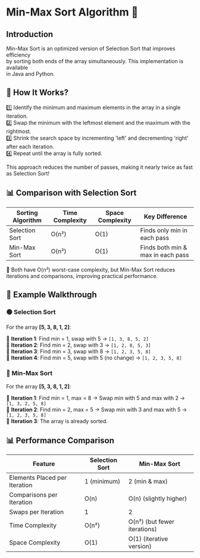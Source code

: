 # Min-Max Sort Algorithm 🚀

## Introduction  
Min-Max Sort is an optimized version of Selection Sort that improves efficiency  
by sorting both ends of the array simultaneously. This implementation is available  
in Java and Python.

## 📌 How It Works?  
1️⃣ Identify the minimum and maximum elements in the array in a single iteration.  
2️⃣ Swap the minimum with the leftmost element and the maximum with the rightmost.  
3️⃣ Shrink the search space by incrementing 'left' and decrementing 'right' after each iteration.  
4️⃣ Repeat until the array is fully sorted.  

This approach reduces the number of passes, making it nearly twice as fast as Selection Sort!

## 📊 Comparison with Selection Sort  

| Sorting Algorithm | Time Complexity | Space Complexity | Key Difference |
|-------------------|----------------|------------------|---------------|
| Selection Sort   | O(n²)          | O(1)            | Finds only min in each pass |
| Min-Max Sort     | O(n²)          | O(1)            | Finds both min & max in each pass |

🔹 Both have O(n²) worst-case complexity, but Min-Max Sort reduces iterations and comparisons, improving practical performance.

## 📌 Example Walkthrough  

### 🟢 Selection Sort  
For the array **[5, 3, 8, 1, 2]**:  

🔄 **Iteration 1**: Find min = 1, swap with 5 → `[1, 3, 8, 5, 2]`  
🔄 **Iteration 2**: Find min = 2, swap with 3 → `[1, 2, 8, 5, 3]`  
🔄 **Iteration 3**: Find min = 3, swap with 8 → `[1, 2, 3, 5, 8]`  
🔄 **Iteration 4**: Find min = 5, swap with 5 (no change) → `[1, 2, 3, 5, 8]`  

### 🚀 Min-Max Sort  
For the array **[5, 3, 8, 1, 2]**:  

🔄 **Iteration 1**: Find min = 1, max = 8 → Swap min with 5 and max with 2 → `[1, 3, 2, 5, 8]`  
🔄 **Iteration 2**: Find min = 2, max = 5 → Swap min with 3 and max with 5 → `[1, 2, 3, 5, 8]`  
🔄 **Iteration 3**: The array is already sorted.  

## 📊 Performance Comparison  

| Feature                      | Selection Sort | Min-Max Sort |
|------------------------------|---------------|-------------|
| Elements Placed per Iteration | 1 (minimum)   | 2 (min & max) |
| Comparisons per Iteration    | O(n)         | O(n) (slightly higher) |
| Swaps per Iteration          | 1           | 2  |
| Time Complexity              | O(n²)      | O(n²) (but fewer iterations) |
| Space Complexity             | O(1)        | O(1) (iterative version) |
